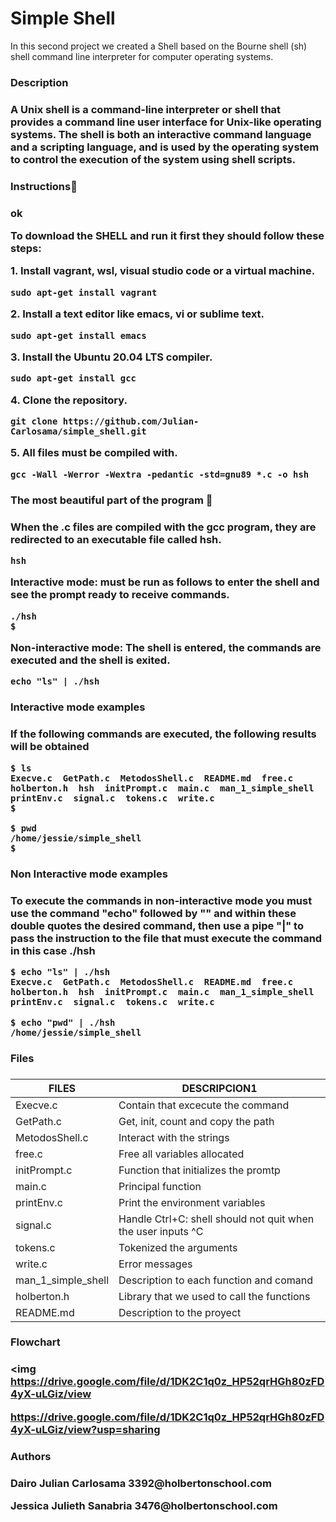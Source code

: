  <p align="center">
<h1> Simple Shell </h1></p>

 <p>In this second project we created a Shell based on the Bourne shell (sh) shell command line interpreter for computer operating systems.</p>

<h3>Description<h3> 

<p>A Unix shell is a command-line interpreter or shell that provides a command line user interface for Unix-like operating systems. The shell is both an interactive command language and a scripting language, and is used by the operating system to control the execution of the system using shell scripts.</p>


<h3> Instructions🚀 <h3> ok

<p>To download the SHELL and run it first they should follow these steps:</p>

<p>1. Install vagrant, wsl, visual studio code or a virtual machine.</p>

```
sudo apt-get install vagrant
```

<p>2. Install a text editor like emacs, vi or sublime text.</p>

```
sudo apt-get install emacs
```

<p>3. Install the Ubuntu 20.04 LTS compiler.</p>

```
sudo apt-get install gcc
```

<p>4. Clone the repository.</p>

```
git clone https://github.com/Julian-Carlosama/simple_shell.git
```

<p>5. All files must be compiled with.</p>

```
gcc -Wall -Werror -Wextra -pedantic -std=gnu89 *.c -o hsh
```

<h3>The most beautiful part of the program 📑 <h3>

<p>When the .c files are compiled with the gcc program, they are redirected to an executable file called hsh.</p>

```
hsh
```
<p>Interactive mode: must be run as follows to enter the shell and see the prompt ready to receive commands.</p> 

```
./hsh
$
```
<p>Non-interactive mode: The shell is entered, the commands are executed and the shell is exited.</p>

```
echo "ls" | ./hsh
```

<h3> Interactive mode examples <h3>

<p>If the following commands are executed, the following results will be obtained</p>

```
$ ls
Execve.c  GetPath.c  MetodosShell.c  README.md  free.c  holberton.h  hsh  initPrompt.c  main.c  man_1_simple_shell  printEnv.c  signal.c  tokens.c  write.c
$
```

```
$ pwd
/home/jessie/simple_shell
$
```

<h3> Non Interactive mode examples <h3>

<p>To execute the commands in non-interactive mode you must use the command "echo" followed by "" and within these double quotes the desired command, then use a pipe "|" to pass the instruction to the file that must execute the command in this case ./hsh</p>

```
$ echo "ls" | ./hsh
Execve.c  GetPath.c  MetodosShell.c  README.md  free.c  holberton.h  hsh  initPrompt.c  main.c  man_1_simple_shell  printEnv.c  signal.c  tokens.c  write.c
```

```
$ echo "pwd" | ./hsh
/home/jessie/simple_shell
```


<h3> Files <h3>

| FILES | DESCRIPCION1 |
| ----- | ------------ |
| Execve.c | Contain that excecute the command| 
| GetPath.c | Get, init, count and copy the path | 
| MetodosShell.c | Interact with the strings | 
| free.c | Free all variables allocated | 
| initPrompt.c | Function that initializes the promtp |
| main.c | Principal function | 
| printEnv.c | Print the environment variables | 
| signal.c | Handle Ctrl+C: shell should not quit when the user inputs ^C | 
| tokens.c | Tokenized the arguments | 
| write.c | Error messages |
| man_1_simple_shell  | Description to each function and comand | 
| holberton.h | Library that we used to call the functions | 
| README.md | Description to the proyect | 


<h3> Flowchart <h3>

<img https://drive.google.com/file/d/1DK2C1q0z_HP52qrHGh80zFD4yX-uLGiz/view</a>

https://drive.google.com/file/d/1DK2C1q0z_HP52qrHGh80zFD4yX-uLGiz/view?usp=sharing

<h3> Authors <h3>

<p>Dairo Julian Carlosama 3392@holbertonschool.com</p>
<p>Jessica Julieth Sanabria 3476@holbertonschool.com</p>
